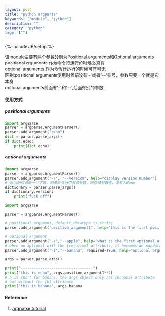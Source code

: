 ```yaml
---
layout: post
title: "python argparse"
keywords: ["module", "python"]
description: ""
category: "python"
tags: [""]
---
```

{% include JB/setup %}


该module主要有两个参数分别为Positional arguments和Optional arguments<br/>
positional arguments 作为命令行运行的时候必须有<br/>
optional arguments   作为命令行运行的时候可有可无<br/>
区别:positional arguments使用时候前没有'-'或者'--'符号，参数只要一个就是它本身<br/>
     optional arguments前面有'-'和'--',后面有别的参数


#### 使用方式
##### positional arguments
```python
import argparse
parser = argparse.ArgumentParser()
parser.add_argument("echo")
dict = parser.parse_args()
if dict.echo:
    print(dict.echo)
```
##### optional arguments
```python
import argparse
parser = argparse.ArgumentParser()
parser.add_argument("-v", "--version", help="display version number")
# 返回的应该是一个字典，如果命令行中有该参数，则存储参数值，没有为None
dictionary = parser.parse_args()
if dictionary.version:
    print("fuck off")

```

```python
import argparse

parser = argparse.ArgumentParser()

# positional argument, default datatype is string
parser.add_argument("position_argument1", help="this is the first positional argument", type=int)

# optional argument
parser.add_argument("-a","--apple", help="what js the first optional argument")
# when an optional with the [required] attribute, it becomes an mandotary
parser.add_argument("-b","--banana", required=True, help="optional argument which are mandatory")

args = parser.parse_args()

print("---------------------------------")
print("this is echo", args.position_argument1**2)
# b is short for banana, the args object only has [banana] attribute
# but without the [b] attribute
print("this is banana", args.banana
```


#### Reference
1. [argparse tutorial](https://docs.python.org/3/howto/argparse.html#introducing-positional-arguments)
